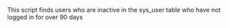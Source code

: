 This script finds users who are inactive in the sys_user table who have not logged in for over 90 days
